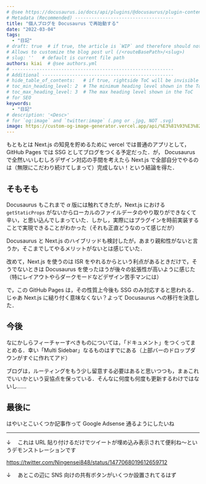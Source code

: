 ```yaml
---
# @see https://docusaurus.io/docs/api/plugins/@docusaurus/plugin-content-blog#markdown-front-matter
# Metadata (Recommended) ------------------------------------
title: "個人ブログを Docusaurus で再始動する"
date: "2022-03-04"
tags:
  - "日記"
# draft: true  # if true, the article is `WIP` and therefore should not be published yet
# Allows to customize the blog post url (/<routeBasePath>/<slug>)
# slug: ''   # default is current file path
authors: kiai  # @see authors.yml
# -----------------------------------------------------------
# Additional ------------------------------------------------
# hide_table_of_contents:   # if true, rightside ToC will be invisible
# toc_min_heading_level: 2  # The minimum heading level shown in the ToC
# toc_max_heading_level: 3  # The max heading level shown in the ToC
# for SEO
keywords:
  - "日記"
# description: '<Desc>'
# for `og:image` and `twitter:image` (.png or .jpg, NOT .svg)
image: https://custom-og-image-generator.vercel.app/api/%E3%81%93%E3%82%93%E3%81%AB%E3%81%A1%E3%81%AF%20**%E4%B8%96%E7%95%8C**.png?theme=light&copyright=Kiai+de+Nantoka&logo=https%3A%2F%2Fgithub.githubassets.com%2Fimages%2Fmona-loading-default-static.svg&avater=https%3A%2F%2Favatars.githubusercontent.com%2Fu%2F20794309&author=Kiai&aka=%40Ningensei848&site=%E6%B0%97%E5%90%88%E3%81%A7%E3%81%AA%E3%82%93%E3%81%A8%E3%81%8B
---
```


もともとは Next.js の知見を貯めるために vercel では普通のアプリとして，GitHub Pages では SSG としてブログをつくる予定だった．が， Docusaurus で全然いいしむしろデザイン対応の手間を考えたら Next.js で全部自分でやるのは（無限にこだわり続けてしまって）完成しない！という結論を得た．

<!-- truncate -->

## そもそも

Docusaurus もこれまで $\alpha$ 版には触れてきたが，Next.js における `getStaticProps` がないからローカルのファイルデータのやり取りができなくて辛い，と思い込んでしまっていた．しかし，実際にはプラグインを時前実装することで実現できることがわかった（それも正直どうなのって感じだが）

Docusaurus と Next.js のハイブリッドも検討したが，あまり親和性がないと言うか，そこまでしてやるメリットがないとは感じていた．

改めて，Next.js を使うのは ISR をやれるからという利点があるときだけで，そうでないときは Docusaurus を使ったほうが後々の拡張性が高いように感じた（特にレイアウトやらダークモードなどデザイン苦手マンには）

で，この GitHub Pages は，その性質上今後も SSG のみ対応すると思われる．じゃあ Next.js に縋り付く意味なくない？よって Docusaurus への移行を決意した．

## 今後

なにかしらフィーチャーすべきものについては，「ドキュメント」をつくってまとめる．幸い「Multi Sidebar」なるものはすでにある（上部バーのドロップダウンがすぐに作れてアド）

ブログは，ルーティングをもう少し留意する必要はあると思いつつも，まぁこれでいいかという妥協点を保っている．そんなに何度も何度も更新するわけではないし……

## 最後に

はやいとこいくつか記事作って Google Adsense 通るようにしたいね

---

↓ 　これは URL 貼り付けるだけでツイートが埋め込み表示されて便利ね～というデモンストレーションです

https://twitter.com/Ningensei848/status/1477068019612659712

↓ 　あとこの辺に SNS 向けの共有ボタンがいくつか設置されてるはず
